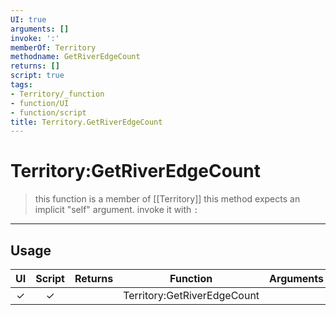 ```yaml
---
UI: true
arguments: []
invoke: ':'
memberOf: Territory
methodname: GetRiverEdgeCount
returns: []
script: true
tags:
- Territory/_function
- function/UI
- function/script
title: Territory.GetRiverEdgeCount
---
```

# Territory:GetRiverEdgeCount
> this function is a member of [[Territory]]
> this method expects an implicit "self" argument. invoke it with `:`
-----
## Usage
|  UI | Script | Returns | Function | Arguments |
|:---:|:------:|-------:|:--------:|:---------|
|✓|✓||Territory:GetRiverEdgeCount||

